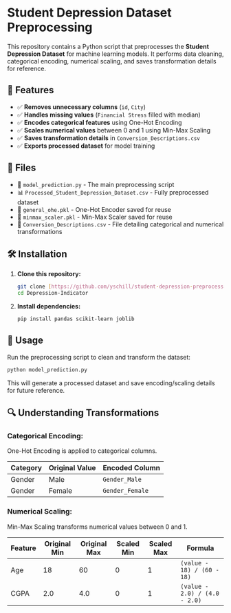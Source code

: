 # Student Depression Dataset Preprocessing

This repository contains a Python script that preprocesses the **Student Depression Dataset** for machine learning models. It performs data cleaning, categorical encoding, numerical scaling, and saves transformation details for reference.

## 📌 Features
- ✅ **Removes unnecessary columns** (`id`, `City`)
- ✅ **Handles missing values** (`Financial Stress` filled with median)
- ✅ **Encodes categorical features** using One-Hot Encoding
- ✅ **Scales numerical values** between 0 and 1 using Min-Max Scaling
- ✅ **Saves transformation details** in `Conversion_Descriptions.csv`
- ✅ **Exports processed dataset** for model training

## 📂 Files
- 📜 `model_prediction.py` - The main preprocessing script
- 📊 `Processed_Student_Depression_Dataset.csv` - Fully preprocessed dataset
- 🔧 `general_ohe.pkl` - One-Hot Encoder saved for reuse
- 🔧 `minmax_scaler.pkl` - Min-Max Scaler saved for reuse
- 📄 `Conversion_Descriptions.csv` - File detailing categorical and numerical transformations

## 🛠 Installation
1. **Clone this repository:**
   ```sh
   git clone [https://github.com/yschill/student-depression-preprocessing.git](https://github.com/YsChill/Depression-Indicator.git)
   cd Depression-Indicator
   ```
2. **Install dependencies:**
   ```sh
   pip install pandas scikit-learn joblib
   ```

## 🚀 Usage
Run the preprocessing script to clean and transform the dataset:
```sh
python model_prediction.py
```
This will generate a processed dataset and save encoding/scaling details for future reference.

## 🔍 Understanding Transformations
### **Categorical Encoding:**
One-Hot Encoding is applied to categorical columns.

| Category  | Original Value | Encoded Column |
|-----------|---------------|----------------|
| Gender    | Male          | `Gender_Male`  |
| Gender    | Female        | `Gender_Female` |

### **Numerical Scaling:**
Min-Max Scaling transforms numerical values between 0 and 1.

| Feature           | Original Min | Original Max | Scaled Min | Scaled Max | Formula |
|------------------|-------------|-------------|-----------|-----------|---------|
| Age             | 18          | 60          | 0         | 1         | `(value - 18) / (60 - 18)` |
| CGPA            | 2.0         | 4.0         | 0         | 1         | `(value - 2.0) / (4.0 - 2.0)` |

